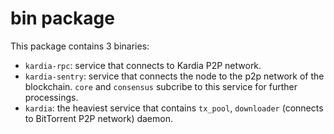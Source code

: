 # bin package
This package contains 3 binaries:
- `kardia-rpc`: service that connects to Kardia P2P network.
- `kardia-sentry`: service that connects the node to the p2p network of the blockchain. `core` and  `consensus` subcribe to this service for further processings.
- `kardia`: the heaviest service that contains `tx_pool`, `downloader` (connects to BitTorrent P2P network) daemon.